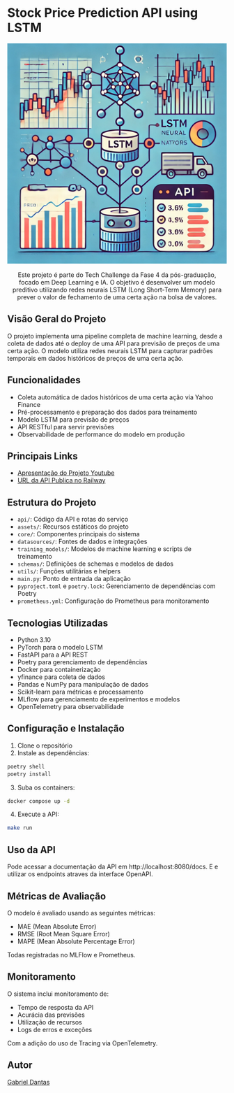 # Stock Price Prediction API using LSTM

<p align="center">
  <img src="assets/readme-headline-image.jpg">
  <p align="center">
  Este projeto é parte do Tech Challenge da Fase 4 da pós-graduação, focado em Deep Learning e IA. O objetivo é desenvolver um modelo preditivo utilizando redes neurais LSTM (Long Short-Term Memory) para prever o valor de fechamento de uma certa ação na bolsa de valores.
  </p>
</p>

## Visão Geral do Projeto

O projeto implementa uma pipeline completa de machine learning, desde a coleta de dados até o deploy de uma API para previsão de preços de uma certa ação. O modelo utiliza redes neurais LSTM para capturar padrões temporais em dados históricos de preços de uma certa ação.

## Funcionalidades

- Coleta automática de dados históricos de uma certa ação via Yahoo Finance
- Pré-processamento e preparação dos dados para treinamento
- Modelo LSTM para previsão de preços
- API RESTful para servir previsões
- Observabilidade de performance do modelo em produção


## Principais Links

- [Apresentação do Projeto Youtube](link-para-documentacao)
- [URL da API Publica no Railway](link-para-video)

## Estrutura do Projeto

- `api/`: Código da API e rotas do serviço
- `assets/`: Recursos estáticos do projeto
- `core/`: Componentes principais do sistema
- `datasources/`: Fontes de dados e integrações
- `training_models/`: Modelos de machine learning e scripts de treinamento
- `schemas/`: Definições de schemas e modelos de dados
- `utils/`: Funções utilitárias e helpers
- `main.py`: Ponto de entrada da aplicação
- `pyproject.toml` e `poetry.lock`: Gerenciamento de dependências com Poetry
- `prometheus.yml`: Configuração do Prometheus para monitoramento

## Tecnologias Utilizadas

- Python 3.10
- PyTorch para o modelo LSTM
- FastAPI para a API REST
- Poetry para gerenciamento de dependências
- Docker para containerização
- yfinance para coleta de dados
- Pandas e NumPy para manipulação de dados
- Scikit-learn para métricas e processamento
- MLflow para gerenciamento de experimentos e modelos
- OpenTelemetry para observabilidade

## Configuração e Instalação

1. Clone o repositório
2. Instale as dependências:
```bash
poetry shell
poetry install
```
3. Suba os containers:
```bash
docker compose up -d
```
4. Execute a API:
```bash
make run
```

## Uso da API

Pode acessar a documentação da API em http://localhost:8080/docs.
E e utilizar os endpoints atraves da interface OpenAPI.

## Métricas de Avaliação

O modelo é avaliado usando as seguintes métricas:
- MAE (Mean Absolute Error)
- RMSE (Root Mean Square Error)
- MAPE (Mean Absolute Percentage Error)

Todas registradas no MLFlow e Prometheus.

## Monitoramento

O sistema inclui monitoramento de:
- Tempo de resposta da API
- Acurácia das previsões
- Utilização de recursos
- Logs de erros e exceções

Com a adição do uso de Tracing via OpenTelemetry.

## Autor

[Gabriel Dantas](https://gdantas.com.br)
